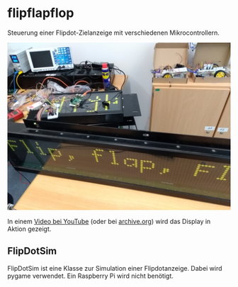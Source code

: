 # flipflapflop
Steuerung einer Flipdot-Zielanzeige mit verschiedenen Mikrocontrollern.

![Bild](media/display_in_action.jpg)

In einem [Video bei YouTube](https://www.youtube.com/embed/a97wuYli1_Q) (oder bei 
[archive.org](https://archive.org/details/FlipFlapFlop)) wird das Display in Aktion gezeigt.


## FlipDotSim
FlipDotSim ist eine Klasse zur Simulation einer Flipdotanzeige. Dabei wird pygame verwendet. 
Ein Raspberry Pi wird nicht benötigt.
  
